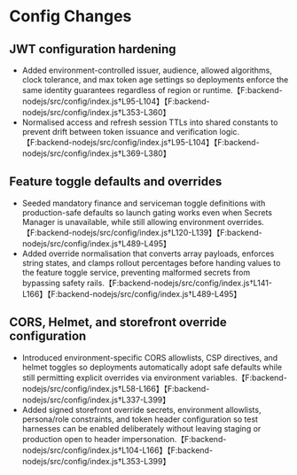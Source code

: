 # Config Changes

## JWT configuration hardening
- Added environment-controlled issuer, audience, allowed algorithms, clock tolerance, and max token age settings so deployments enforce the same identity guarantees regardless of region or runtime.【F:backend-nodejs/src/config/index.js†L95-L104】【F:backend-nodejs/src/config/index.js†L353-L360】
- Normalised access and refresh session TTLs into shared constants to prevent drift between token issuance and verification logic.【F:backend-nodejs/src/config/index.js†L95-L104】【F:backend-nodejs/src/config/index.js†L369-L380】

## Feature toggle defaults and overrides
- Seeded mandatory finance and serviceman toggle definitions with production-safe defaults so launch gating works even when Secrets Manager is unavailable, while still allowing environment overrides.【F:backend-nodejs/src/config/index.js†L120-L139】【F:backend-nodejs/src/config/index.js†L489-L495】
- Added override normalisation that converts array payloads, enforces string states, and clamps rollout percentages before handing values to the feature toggle service, preventing malformed secrets from bypassing safety rails.【F:backend-nodejs/src/config/index.js†L141-L166】【F:backend-nodejs/src/config/index.js†L489-L495】

## CORS, Helmet, and storefront override configuration
- Introduced environment-specific CORS allowlists, CSP directives, and helmet toggles so deployments automatically adopt safe defaults while still permitting explicit overrides via environment variables.【F:backend-nodejs/src/config/index.js†L58-L166】【F:backend-nodejs/src/config/index.js†L337-L399】
- Added signed storefront override secrets, environment allowlists, persona/role constraints, and token header configuration so test harnesses can be enabled deliberately without leaving staging or production open to header impersonation.【F:backend-nodejs/src/config/index.js†L104-L166】【F:backend-nodejs/src/config/index.js†L353-L399】
